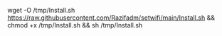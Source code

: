 wget -O /tmp/Install.sh https://raw.githubusercontent.com/Razifadm/setwifi/main/Install.sh && chmod +x /tmp/Install.sh && sh /tmp/Install.sh
